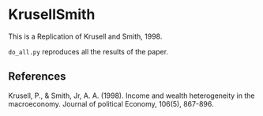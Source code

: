 # KrusellSmith

This is a Replication of Krusell and Smith, 1998.

`do_all.py` reproduces all the results of the paper.

## References

Krusell, P., & Smith, Jr, A. A. (1998). Income and wealth heterogeneity in the macroeconomy. Journal of political Economy, 106(5), 867-896.